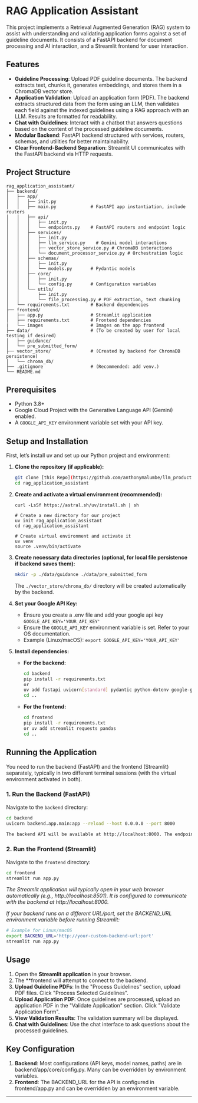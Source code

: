 # RAG Application Assistant

This project implements a Retrieval Augmented Generation (RAG) system to assist with understanding and validating application forms against a set of guideline documents. It consists of a FastAPI backend for document processing and AI interaction, and a Streamlit frontend for user interaction.

## Features

* **Guideline Processing**: Upload PDF guideline documents. The backend extracts text, chunks it, generates embeddings, and stores them in a ChromaDB vector store.
* **Application Validation**: Upload an application form (PDF). The backend extracts structured data from the form using an LLM, then validates each field against the indexed guidelines using a RAG approach with an LLM. Results are formatted for readability.
* **Chat with Guidelines**: Interact with a chatbot that answers questions based on the content of the processed guideline documents.
* **Modular Backend**: FastAPI backend structured with services, routers, schemas, and utilities for better maintainability.
* **Clear Frontend-Backend Separation**: Streamlit UI communicates with the FastAPI backend via HTTP requests.

## Project Structure
```text
rag_application_assistant/
├── backend/
│   ├── app/
│   │   ├── init.py
│   │   ├── main.py             # FastAPI app instantiation, include routers
│   │   ├── api/
│   │   │   ├── init.py
│   │   │   └── endpoints.py    # FastAPI routers and endpoint logic
│   │   ├── services/
│   │   │   ├── init.py
│   │   │   ├── llm_service.py    # Gemini model interactions
│   │   │   ├── vector_store_service.py # ChromaDB interactions
│   │   │   └── document_processor_service.py # Orchestration logic
│   │   ├── schemas/
│   │   │   ├── init.py
│   │   │   └── models.py       # Pydantic models
│   │   ├── core/
│   │   │   ├── init.py
│   │   │   └── config.py       # Configuration variables
│   │   └── utils/
│   │       ├── init.py
│   │       └── file_processing.py # PDF extraction, text chunking
│   └── requirements.txt        # Backend dependencies
├── frontend/
│   ├── app.py                  # Streamlit application
│   ├── requirements.txt        # Frontend dependencies
|   └── images                  # Images on the app frontend
├── data/                       # (To be created by user for local testing if desired)
│   ├── guidance/
│   └── pre_submitted_form/
├── vector_store/               # (Created by backend for ChromaDB persistence)
│   └── chroma_db/
├── .gitignore                  # (Recommended: add venv.)
└── README.md
```

## Prerequisites

* Python 3.8+
* Google Cloud Project with the Generative Language API (Gemini) enabled.
* A `GOOGLE_API_KEY` environment variable set with your API key.

## Setup and Installation
First, let’s install uv and set up our Python project and environment:



1.  **Clone the repository (if applicable):**
    ```bash
    git clone [this Repo](https://github.com/anthonymalumbe/llm_products)
    cd rag_application_assistant
    ```

2.  **Create and activate a virtual environment (recommended):**
    ```MacOS/Linux
    curl -LsSf https://astral.sh/uv/install.sh | sh
    ```
    ```MacOS/Linux
    # Create a new directory for our project
    uv init rag_application_assistant
    cd rag_application_assistant
    
    # Create virtual environment and activate it
    uv venv
    source .venv/bin/activate    
    ```

3.  **Create necessary data directories (optional, for local file persistence if backend saves them):**
    ```bash
    mkdir -p ./data/guidance ./data/pre_submitted_form
    ```
    The `./vector_store/chroma_db/` directory will be created automatically by the backend.

4.  **Set your Google API Key:**
    * Ensure you create a .env file and add your google api key `GOOGLE_API_KEY='YOUR_API_KEY'`
    * Ensure the `GOOGLE_API_KEY` environment variable is set. Refer to your OS documentation.
    * Example (Linux/macOS): `export GOOGLE_API_KEY='YOUR_API_KEY'`

6.  **Install dependencies:**
    * **For the backend:**
        ```bash
        cd backend
        pip install -r requirements.txt
        or
        uv add fastapi uvicorn[standard] pydantic python-dotenv google-generativeai google-api-core chromadb pypdf pypdf2 tqdm langchain-text-splitters sentence-transformers python-multipart cryptography 
        cd ..
        ```
    * **For the frontend:**
        ```bash
        cd frontend
        pip install -r requirements.txt
        or uv add streamlit requests pandas
        cd ..
        ```

## Running the Application

You need to run the backend (FastAPI) and the frontend (Streamlit) separately, typically in two different terminal sessions (with the virtual environment activated in both).

### 1. Run the Backend (FastAPI)

Navigate to the `backend` directory:
```bash
cd backend
uvicorn backend.app.main:app --reload --host 0.0.0.0 --port 8000

The backend API will be available at http://localhost:8000. The endpoints are prefixed with /api/v1/.
```

### 2. Run the Frontend (Streamlit)

Navigate to the `frontend` directory:
```bash
cd frontend
streamlit run app.py
```

*The Streamlit application will typically open in your web browser automatically (e.g., http://localhost:8501). It is configured to communicate with the backend at http://localhost:8000.*

*If your backend runs on a different URL/port, set the BACKEND_URL environment variable before running Streamlit:*

```bash
# Example for Linux/macOS
export BACKEND_URL='http://your-custom-backend-url:port'
streamlit run app.py
```

## Usage
1. Open the **Streamlit application** in your browser.
2. The **frontend will attempt to connect to the backend.
3. **Upload Guideline PDFs**: In the "Process Guidelines" section, upload PDF files. Click "Process Selected Guidelines".
4. **Upload Application PDF**: Once guidelines are processed, upload an application PDF in the "Validate Application" section. Click "Validate Application Form".
5. **View Validation Results**: The validation summary will be displayed.
6. **Chat with Guidelines**: Use the chat interface to ask questions about the processed guidelines.

## Key Configuration
1. **Backend**: Most configurations (API keys, model names, paths) are in backend/app/core/config.py. Many can be overridden by environment variables.
2. **Frontend**: The BACKEND_URL for the API is configured in frontend/app.py and can be overridden by an environment variable.

---
